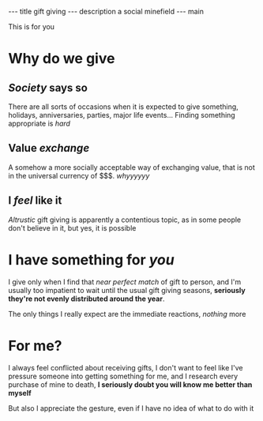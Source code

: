 --- title
gift giving
--- description
a social minefield
--- main


This is for you

# Why do we give

## _Society_ says so

There are all sorts of occasions when it is expected to give something,
holidays, anniversaries, parties, major life events...
Finding something appropriate is _hard_

## Value _exchange_

A somehow a more socially acceptable way of exchanging value,
that is not in the universal currency of \$\$\$.
_whyyyyyy_

## I _feel_ like it

_Altrustic_ gift giving is apparently a contentious topic,
as in some people don't believe in it,
but yes,
it is possible

# I have something for _you_

I give only when I find that _near perfect match_ of gift to person,
and I'm usually too impatient to wait until the usual gift giving seasons,
**seriously they're not evenly distributed around the year**.

The only things I really expect are the immediate reactions,
_nothing_ more

# For me?

I always feel conflicted about receiving gifts,
I don't want to feel like I've pressure someone into getting something for me,
and I research every purchase of mine to death,
**I seriously doubt you will know me better than myself**

But also I appreciate the gesture,
even if I have no idea of what to do with it
